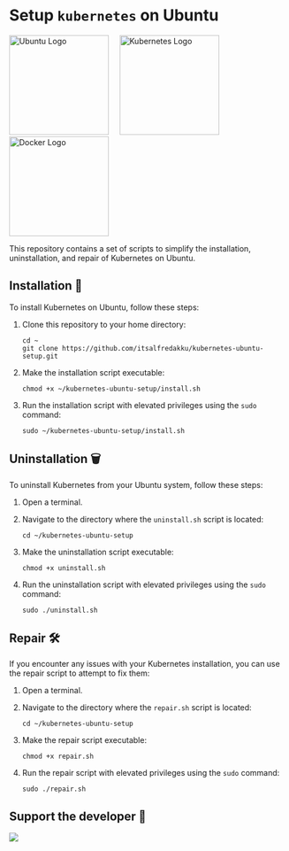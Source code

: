 # Setup `kubernetes` on Ubuntu

<p align="left">
  <img src="https://upload.wikimedia.org/wikipedia/commons/7/76/Ubuntu-logo-2022.svg" alt="Ubuntu Logo" width="180" />
  &nbsp;&nbsp;&nbsp;
  <img src="https://upload.wikimedia.org/wikipedia/commons/6/67/Kubernetes_logo.svg" alt="Kubernetes Logo" width="180" />
  &nbsp;&nbsp;&nbsp;
  <img src="https://www.docker.com/wp-content/uploads/2022/03/horizontal-logo-monochromatic-white.png" alt="Docker Logo" width="180" />
</p>

This repository contains a set of scripts to simplify the installation, uninstallation, and repair of Kubernetes on Ubuntu.


## Installation 🚀

To install Kubernetes on Ubuntu, follow these steps:

1. Clone this repository to your home directory:
   ```
   cd ~
   git clone https://github.com/itsalfredakku/kubernetes-ubuntu-setup.git
   ```
2. Make the installation script executable:
   ```
   chmod +x ~/kubernetes-ubuntu-setup/install.sh
   ```
3. Run the installation script with elevated privileges using the `sudo` command:
   ```
   sudo ~/kubernetes-ubuntu-setup/install.sh
   ```


## Uninstallation 🗑️

To uninstall Kubernetes from your Ubuntu system, follow these steps:

1. Open a terminal.

2. Navigate to the directory where the `uninstall.sh` script is located:
   ```
   cd ~/kubernetes-ubuntu-setup
   ```
3. Make the uninstallation script executable:
   ```
   chmod +x uninstall.sh
   ```
4. Run the uninstallation script with elevated privileges using the `sudo` command:
   ```
   sudo ./uninstall.sh
   ```

## Repair 🛠️

If you encounter any issues with your Kubernetes installation, you can use the repair script to attempt to fix them:

1. Open a terminal.

2. Navigate to the directory where the `repair.sh` script is located:
   ```
   cd ~/kubernetes-ubuntu-setup
   ```
3. Make the repair script executable:
   ```
   chmod +x repair.sh
   ```
4. Run the repair script with elevated privileges using the `sudo` command:
   ```
   sudo ./repair.sh
   ```
## Support the developer 🐙

<a href="https://www.buymeacoffee.com/aksbju"><img src="https://img.buymeacoffee.com/button-api/?text=Buy me a beer&emoji=🍺&slug=aksbju&button_colour=FFDD00&font_colour=000000&font_family=Bree&outline_colour=000000&coffee_colour=ffffff" /></a>
